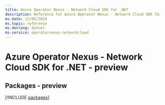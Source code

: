 ```yaml
---
title: Azure Operator Nexus - Network Cloud SDK for .NET
description: Reference for Azure Operator Nexus - Network Cloud SDK for .NET
ms.date: 12/05/2024
ms.topic: reference
ms.devlang: dotnet
ms.service: operatornexus-networkcloud
---
```

# Azure Operator Nexus - Network Cloud SDK for .NET - preview
## Packages - preview
[!INCLUDE [packages](operator-nexus---network-cloud-index.md)]